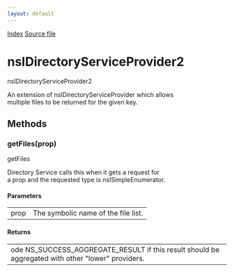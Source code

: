 ```yaml
---
layout: default
---
```

<div id='links'><a href="../index.html">Index</a>
<a href="http://dxr.mozilla.org/mozilla-central/source/xpcom/io/nsIDirectoryService.idl">Source file</a>
</div>

# nsIDirectoryServiceProvider2 #
  
nsIDirectoryServiceProvider2  
  
An extension of nsIDirectoryServiceProvider which allows  
multiple files to be returned for the given key.  
  

## Methods ##

### getFiles(prop) ###
  
getFiles  
  
Directory Service calls this when it gets a request for  
a prop and the requested type is nsISimpleEnumerator.  
  
  
  

#### Parameters ####

<table>

<tr>
<td>prop</td>
<td>The symbolic name of the file list.  
</td>
</tr>

</table>

#### Returns ####

<table>

<tr>
<td>ode         NS_SUCCESS_AGGREGATE_RESULT if this result should be  
                    aggregated with other "lower" providers.  
</td>
</tr>

</table>
